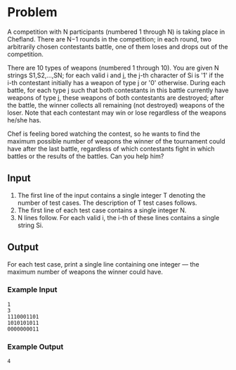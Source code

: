 # Problem </br>

A competition with N participants (numbered 1 through N) is taking place in Chefland. There are N−1 rounds in the competition; in each round, two arbitrarily chosen contestants battle, one of them loses and drops out of the competition. </br>

There are 10 types of weapons (numbered 1 through 10). You are given N strings S1,S2,…,SN; for each valid i and j, the j-th character of Si is '1' if the i-th contestant initially has a weapon of type j or '0' otherwise. During each battle, for each type j such that both contestants in this battle currently have weapons of type j, these weapons of both contestants are destroyed; after the battle, the winner collects all remaining (not destroyed) weapons of the loser. Note that each contestant may win or lose regardless of the weapons he/she has. </br>

Chef is feeling bored watching the contest, so he wants to find the maximum possible number of weapons the winner of the tournament could have after the last battle, regardless of which contestants fight in which battles or the results of the battles. Can you help him? </br>

## Input</br>

1. The first line of the input contains a single integer T denoting the number of test cases. The description of T test cases follows. </br>
2. The first line of each test case contains a single integer N. </br>
3. N lines follow. For each valid i, the i-th of these lines contains a single string Si. </br>

## Output</br>

For each test case, print a single line containing one integer ― the maximum number of weapons the winner could have.</br>

### Example Input</br>

```
1
3
1110001101
1010101011
0000000011
```

### Example Output</br>

```
4
```
